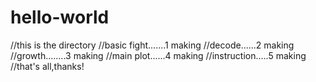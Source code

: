 # hello-world
//this is the directory
//basic fight.......1 making
//decode......2  making
//growth........3  making
//main plot......4  making
//instruction.....5  making
//that's all,thanks!
